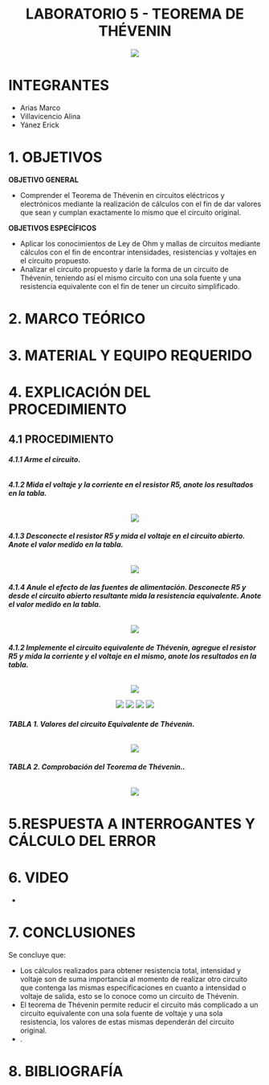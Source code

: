 <div align="center">

# LABORATORIO 5 - TEOREMA DE THÉVENIN

![](https://github.com/erickyanez1/IMAGENES-DEBER-1/blob/main/espe.png) 

</div>

# **INTEGRANTES**

- Arias Marco
- Villavicencio Alina
- Yánez Erick


# **1. OBJETIVOS**

**OBJETIVO GENERAL**
  - Comprender el Teorema de Thévenin en circuitos eléctricos y electrónicos mediante la realización de cálculos con el fin de dar valores que sean y cumplan exactamente lo mismo que el circuito original.
 
 **OBJETIVOS ESPECÍFICOS**
  - Aplicar los conocimientos de Ley de Ohm y mallas de circuitos mediante cálculos con el fin de encontrar intensidades, resistencias y voltajes en el circuito propuesto.
  - Analizar el circuito propuesto y darle la forma de un circuito de Thévenin, teniendo así el mismo circuito con una sola fuente y una resistencia equivalente con el fin de tener un circuito simplificado.

# **2. MARCO TEÓRICO**

<div align="center">
  

  
</div>
  
# **3. MATERIAL Y EQUIPO REQUERIDO**

<div align="center">


  
  

</div>

# **4. EXPLICACIÓN DEL PROCEDIMIENTO**

## **4.1 PROCEDIMIENTO**

###### **4.1.1 Arme el circuito.**

<div align="center">
  
  
</div>

###### **4.1.2 Mida el voltaje y la corriente en el resistor R5, anote los resultados en la tabla.**

<div align="center">

![](https://github.com/erickyanez1/Laboratorio5/blob/main/IMG/4.1.2.PNG)
  
</div>

###### **4.1.3 Desconecte el resistor R5 y mida el voltaje en el circuito abierto. Anote el valor medido en la tabla.**

<div align="center">

![](https://github.com/erickyanez1/Laboratorio5/blob/main/IMG/4.1.3.PNG)
  
</div>

###### **4.1.4 Anule el efecto de las fuentes de alimentación. Desconecte R5 y desde el circuito abierto resultante mida la resistencia equivalente. Anote el valor medido en la tabla.**

<div align="center">

![](https://github.com/erickyanez1/Laboratorio5/blob/main/IMG/4.1.4.PNG)

</div>

###### **4.1.2 Implemente el circuito equivalente de Thévenin, agregue el resistor R5 y mida la corriente y el voltaje en el mismo, anote los resultados en la tabla.**


<div align="center">

![](https://github.com/erickyanez1/Laboratorio5/blob/main/IMG/4.1.5.PNG)
  
![](https://github.com/erickyanez1/Laboratorio5/blob/main/IMG/1.PNG)
![](https://github.com/erickyanez1/Laboratorio5/blob/main/IMG/2.PNG)
![](https://github.com/erickyanez1/Laboratorio5/blob/main/IMG/3.PNG)
![](https://github.com/erickyanez1/Laboratorio5/blob/main/IMG/4.PNG)

</div>


###### **TABLA 1. Valores del circuito Equivalente de Thévenin.**
<div align="center">

![](https://github.com/erickyanez1/Laboratorio5/blob/main/IMG/tab1.PNG)

</div>


###### **TABLA 2. Comprobación del Teorema de Thévenin..**
<div align="center">
  
![](https://github.com/erickyanez1/Laboratorio5/blob/main/IMG/tab2.PNG)
  
</div>

#  5.RESPUESTA A INTERROGANTES Y CÁLCULO DEL ERROR


# **6. VIDEO**

- 

# **7. CONCLUSIONES**

Se concluye que:

- Los cálculos realizados para obtener resistencia total, intensidad y voltaje son de suma importancia al momento de realizar otro circuito que contenga las mismas especificaciones en cuanto a intensidad o voltaje de salida, esto se lo conoce como un circuito de Thévenin.
- El teorema de Thévenin permite reducir el circuito más complicado a un circuito equivalente con una sola fuente de voltaje y una sola resistencia, los valores de estas mismas dependerán del circuito original.
- .

# **8. BIBLIOGRAFÍA**

